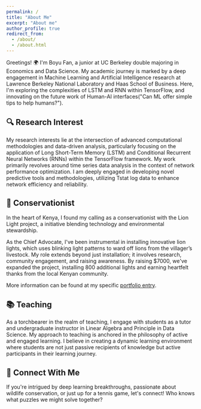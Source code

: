```yaml
---
permalink: /
title: "About Me"
excerpt: "About me"
author_profile: true
redirect_from: 
  - /about/
  - /about.html
---
```


Greetings! 🌍 I'm Boyu Fan, a junior at UC Berkeley double majoring in Economics and Data Science. My academic journey is marked by a deep engagement in Machine Learning and Artificial Intelligence research at Lawrence Berkeley National Laboratory and Haas School of Business. Here, I'm exploring the complexities of LSTM and RNN within TensorFlow, and innovating on the future work of Human-AI interfaces("Can ML offer simple tips to help humans?").



## 🔍 Research Interest
My research interests lie at the intersection of advanced computational methodologies and data-driven analysis, particularly focusing on the application of Long Short-Term Memory (LSTM) and Conditional Recurrent Neural Networks (RNNs) within the TensorFlow framework. My work primarily revolves around time series data analysis in the context of network performance optimization. I am deeply engaged in developing novel predictive tools and methodologies, utilizing Tstat log data to enhance network efficiency and reliability.



## 🌱 Conservationist 
In the heart of Kenya, I found my calling as a conservationist with the Lion Light project, a initiative blending technology and environmental stewardship.

As the Chief Advocate, I've been instrumental in installing innovative lion lights, which uses blinking light patterns to ward off lions from the villager’s livestock. My role extends beyond just installation; it involves research, community engagement, and raising awareness. By raising $7000, we've expanded the project, installing 800 additional lights and earning heartfelt thanks from the local Kenyan community. 

More information can be found at my specific [portfolio entry]([https://boyufan1.github.io/borisfan.github.io/portfolio/](https://boyufan1.github.io/BoyuFan1/portfolio/portfolio-1/)).



## 📚 Teaching 
As a torchbearer in the realm of teaching, I engage with students as a tutor and undergraduate instructor in Linear Algebra and Principle in Data Science. My approach to teaching is anchored in the philosophy of active and engaged learning. I believe in creating a dynamic learning environment where students are not just passive recipients of knowledge but active participants in their learning journey. 



## 🎲 Connect With Me
If you're intrigued by deep learning breakthroughs, passionate about wildlife conservation, or just up for a tennis game, let's connect! Who knows what puzzles we might solve together? 
